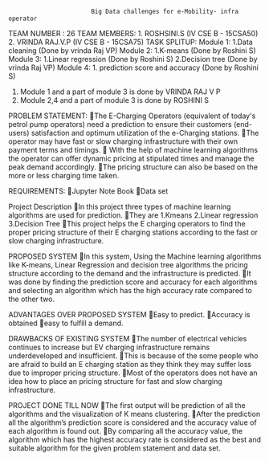                            Big Data challenges for e-Mobility- infra operator	
TEAM NUMBER : 26
TEAM MEMBERS: 
           1. ROSHSINI.S (IV CSE B - 15CSA50)
           2. VRINDA RAJ.V.P (IV CSE B - 15CSA75)
TASK SPLITUP:
        Module 1:
              1.Data cleaning (Done by vrinda Raj VP)
        Module 2:
             1.K-means (Done by Roshini S)
        Module 3:
             1.Linear regression (Done by Roshini S)
             2.Decision tree (Done by vrinda Raj VP)
        Module 4:
            1. prediction score and accuracy (Done by Roshini S)

1. Module 1 and a part of module 3 is done by VRINDA RAJ V P
2. Module 2,4 and a part of module 3 is done  by ROSHINI S
      
PROBLEM STATEMENT:
The E-Charging Operators (equivalent of today's petrol pump operators) need a prediction to ensure their customers (end-users) satisfaction and optimum utilization of the e-Charging stations. 
The operator may have fast or slow charging infrastructure with their own payment terms and timings.
 With the help of machine learning algorithms the operator can offer dynamic pricing at stipulated times and manage the peak demand accordingly.
The pricing structure can also be based on the more or less charging time taken.

REQUIREMENTS:
Jupyter Note Book
Data set

Project Description
In this project three types of machine learning algorithms are used for prediction.
They are 
1.Kmeans 
2.Linear regression
3.Decision Tree
This project helps the E charging operators to find the proper pricing structure of their E charging stations according to the fast or slow charging infrastructure.

PROPOSED SYSTEM
In this system, Using the Machine learning algorithms like K-means, Linear Regression and decision tree algorithms the pricing structure according to the demand and the infrastructure is predicted.
It was done by finding the prediction score and accuracy for each algorithms and selecting an algorithm which has the high accuracy rate compared to the other two.

ADVANTAGES OVER PROPOSED SYSTEM
Easy to predict.
Accuracy is obtained
easy to fulfill a demand.

DRAWBACKS OF EXISTING SYSTEM
The number of electrical vehicles continues to increase but EV charging infrastructure remains underdeveloped and insufficient. 
This is because of the some people who are afraid to build an E charging station as they think they may suffer loss due to improper pricing structure.
Most of the operators does not have an idea how to place an pricing structure for fast and slow charging infrastructure.

PROJECT DONE TILL NOW
The first output will be prediction of all the algorithms and the visualization of K means clustering.
After the prediction all the algorithm’s prediction score is considered and the accuracy value of each algorithm is found out.
By comparing all the accuracy value, the algorithm which has the highest accuracy rate is considered as the best and suitable algorithm for the given problem statement and data set.

